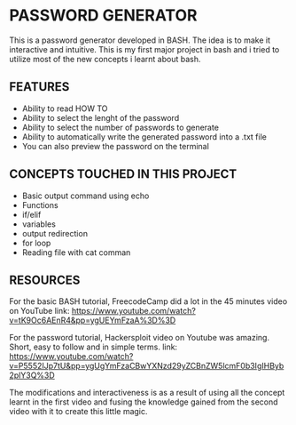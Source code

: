 # PASSWORD GENERATOR
This is a password generator developed in BASH. The idea is to make it interactive and intuitive. This is my first major project in bash and i tried to utilize most of the new concepts i learnt about bash.  
## FEATURES
- Ability to read HOW TO
- Ability to select the lenght of the password
- Ability to select the number of passwords to generate
- Ability to automatically write the generated password into a .txt file
- You can also preview the password on the terminal

## CONCEPTS TOUCHED IN THIS PROJECT
- Basic output command using echo
- Functions
- if/elif
- variables
- output redirection
- for loop
- Reading file with cat comman

## RESOURCES
For the basic BASH tutorial, FreecodeCamp did a lot in the 45 minutes video on YouTube
link: https://www.youtube.com/watch?v=tK9Oc6AEnR4&pp=ygUEYmFzaA%3D%3D

For the password tutorial, Hackersploit video on Youtube was amazing. Short, easy to follow and in simple terms.
link: https://www.youtube.com/watch?v=P5552IJp7tU&pp=ygUgYmFzaCBwYXNzd29yZCBnZW5lcmF0b3IgIHByb2plY3Q%3D

The modifications and interactiveness is as a result of using all the concept learnt in the first video and fusing the knowledge gained from the second video with it to create this little magic.
